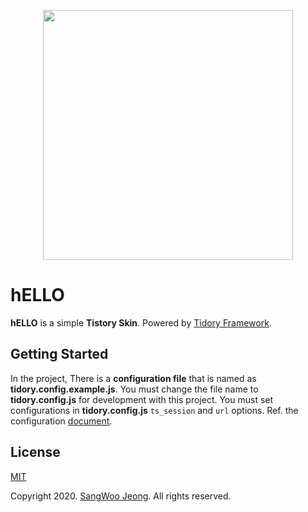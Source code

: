 <p align="center">
  <img src="https://github.com/pronist/hELLO/blob/master/images/logo.png" width="400">
</p>

# hELLO

**hELLO** is a simple **Tistory Skin**. Powered by [Tidory Framework](http://www.tidory.com).

## Getting Started

In the project, There is a **configuration file** that is named as **tidory.config.example.js**. You must change the file name to **tidory.config.js** for development with this project. You must set configurations in **tidory.config.js** ```ts_session``` and ```url``` options.  Ref. the configuration [document](<https://tidory.com/docs/configuration/>).

## License

[MIT](https://github.com/pronist/hELLO/blob/master/LICENSE)

Copyright 2020. [SangWoo Jeong](https://github.com/pronist). All rights reserved.
